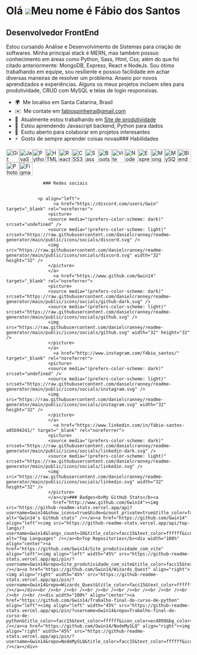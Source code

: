 Olá ![](https://user-images.githubusercontent.com/18350557/176309783-0785949b-9127-417c-8b55-ab5a4333674e.gif)Meu nome é Fábio dos Santos
========================================================================================================================================

Desenvolvedor FrontEnd
----------------------

Estou cursando Análise e Desenvolvimento de Sistemas para criação de softwares. Minha principal stack é MERN, mas também possuo conhecimento em áreas como Python, Sass, Html, Css; além do que foi citado anteriormente: MongoDB, Express, React e NodeJs. Sou ótimo trabalhando em equipe, sou resiliente e possuo facilidade em achar diversas maneiras de resolver um problema. Anseio por novos aprendizados e experiências. Alguns os meus projetos incluem sites para produtividade, CRUD com MySQL e telas de login responsivas.

*   🌍  Me localiso em Santa Catarina, Brasil
*   ✉️  Me contate em [fabiospinheira@gmail.com](mailto:fabiospinheira@gmail.com)
*   🚀  Atualmente estou trabalhando em [Site de produtividade](http://github.com/Gwin14/Site_produtividade_com_vite)
*   🧠  Estou aprendendo Javascript backend, Python para dados
*   🤝  Esotu aberto para colaborar em projetos interesantes
*   ⚡  Gosto de sempre aprender coisas novas### Habilidades 
<p align="left">
<a href="https://git-scm.com/" target="_blank" rel="noreferrer"><img src="https://raw.githubusercontent.com/danielcranney/readme-generator/main/public/icons/skills/git-colored.svg" width="36" height="36" alt="Git" /></a><a href="https://developer.mozilla.org/en-US/docs/Web/JavaScript" target="_blank" rel="noreferrer"><img src="https://raw.githubusercontent.com/danielcranney/readme-generator/main/public/icons/skills/javascript-colored.svg" width="36" height="36" alt="JavaScript" /></a><a href="https://www.python.org/" target="_blank" rel="noreferrer"><img src="https://raw.githubusercontent.com/danielcranney/readme-generator/main/public/icons/skills/python-colored.svg" width="36" height="36" alt="Python" /></a><a href="https://developer.mozilla.org/en-US/docs/Glossary/HTML5" target="_blank" rel="noreferrer"><img src="https://raw.githubusercontent.com/danielcranney/readme-generator/main/public/icons/skills/html5-colored.svg" width="36" height="36" alt="HTML5" /></a><a href="https://reactjs.org/" target="_blank" rel="noreferrer"><img src="https://raw.githubusercontent.com/danielcranney/readme-generator/main/public/icons/skills/react-colored.svg" width="36" height="36" alt="React" /></a><a href="https://www.w3.org/TR/CSS/#css" target="_blank" rel="noreferrer"><img src="https://raw.githubusercontent.com/danielcranney/readme-generator/main/public/icons/skills/css3-colored.svg" width="36" height="36" alt="CSS3" /></a><a href="https://sass-lang.com/" target="_blank" rel="noreferrer"><img src="https://raw.githubusercontent.com/danielcranney/readme-generator/main/public/icons/skills/sass-colored.svg" width="36" height="36" alt="Sass" /></a><a href="https://getbootstrap.com/" target="_blank" rel="noreferrer"><img src="https://raw.githubusercontent.com/danielcranney/readme-generator/main/public/icons/skills/bootstrap-colored.svg" width="36" height="36" alt="Bootstrap" /></a><a href="https://vitejs.dev/" target="_blank" rel="noreferrer"><img src="https://raw.githubusercontent.com/danielcranney/readme-generator/main/public/icons/skills/vite-colored.svg" width="36" height="36" alt="Vite" /></a><a href="https://nodejs.org/en/" target="_blank" rel="noreferrer"><img src="https://raw.githubusercontent.com/danielcranney/readme-generator/main/public/icons/skills/nodejs-colored.svg" width="36" height="36" alt="NodeJS" /></a><a href="https://expressjs.com/" target="_blank" rel="noreferrer"><img src="https://raw.githubusercontent.com/danielcranney/readme-generator/main/public/icons/skills/express-colored-dark.svg" width="36" height="36" alt="Express" /></a><a href="https://www.mongodb.com/" target="_blank" rel="noreferrer"><img src="https://raw.githubusercontent.com/danielcranney/readme-generator/main/public/icons/skills/mongodb-colored.svg" width="36" height="36" alt="MongoDB" /></a><a href="https://www.mysql.com/" target="_blank" rel="noreferrer"><img src="https://raw.githubusercontent.com/danielcranney/readme-generator/main/public/icons/skills/mysql-colored.svg" width="36" height="36" alt="MySQL" /></a><a href="https://www.blender.org/" target="_blank" rel="noreferrer"><img src="https://raw.githubusercontent.com/danielcranney/readme-generator/main/public/icons/skills/blender-colored.svg" width="36" height="36" alt="Blender" /></a><a href="https://www.adobe.com/uk/products/photoshop.html" target="_blank" rel="noreferrer"><img src="https://raw.githubusercontent.com/danielcranney/readme-generator/main/public/icons/skills/photoshop-colored-dark.svg" width="36" height="36" alt="Photoshop" /></a><a href="https://www.figma.com/" target="_blank" rel="noreferrer"><img src="https://raw.githubusercontent.com/danielcranney/readme-generator/main/public/icons/skills/figma-colored.svg" width="36" height="36" alt="Figma" /></a>
                    </p>
                    
                  ### Redes sociais
                  
                  
                <p align="left">
                      <a href="https://discord.com/users/Gwin" target="_blank" rel="noreferrer">
                    <picture>
                    <source media="(prefers-color-scheme: dark)" srcset="undefined" />
                    <source media="(prefers-color-scheme: light)" srcset="https://raw.githubusercontent.com/danielcranney/readme-generator/main/public/icons/socials/discord.svg" />
                    <img src="https://raw.githubusercontent.com/danielcranney/readme-generator/main/public/icons/socials/discord.svg" width="32" height="32" />
                    </picture>
                    </a>
                      <a href="https://www.github.com/Gwin14" target="_blank" rel="noreferrer">
                    <picture>
                    <source media="(prefers-color-scheme: dark)" srcset="https://raw.githubusercontent.com/danielcranney/readme-generator/main/public/icons/socials/github-dark.svg" />
                    <source media="(prefers-color-scheme: light)" srcset="https://raw.githubusercontent.com/danielcranney/readme-generator/main/public/icons/socials/github.svg" />
                    <img src="https://raw.githubusercontent.com/danielcranney/readme-generator/main/public/icons/socials/github.svg" width="32" height="32" />
                    </picture>
                    </a>
                      <a href="http://www.instagram.com/f4bio_santos/" target="_blank" rel="noreferrer">
                    <picture>
                    <source media="(prefers-color-scheme: dark)" srcset="undefined" />
                    <source media="(prefers-color-scheme: light)" srcset="https://raw.githubusercontent.com/danielcranney/readme-generator/main/public/icons/socials/instagram.svg" />
                    <img src="https://raw.githubusercontent.com/danielcranney/readme-generator/main/public/icons/socials/instagram.svg" width="32" height="32" />
                    </picture>
                    </a>
                      <a href="https://www.linkedin.com/in/fábio-santos-a05b94241/" target="_blank" rel="noreferrer">
                    <picture>
                    <source media="(prefers-color-scheme: dark)" srcset="https://raw.githubusercontent.com/danielcranney/readme-generator/main/public/icons/socials/linkedin-dark.svg" />
                    <source media="(prefers-color-scheme: light)" srcset="https://raw.githubusercontent.com/danielcranney/readme-generator/main/public/icons/socials/linkedin.svg" />
                    <img src="https://raw.githubusercontent.com/danielcranney/readme-generator/main/public/icons/socials/linkedin.svg" width="32" height="32" />
                    </picture>
                    </a></p>### Badges<b>My GitHub Stats</b><a
                      href="http://www.github.com/Gwin14"><img src="https://github-readme-stats.vercel.app/api?username=Gwin14&show_icons=true&hide=&count_private=true&title_color=facc15&text_color=ffffff&icon_color=ec4899&bg_color=1c1917&hide_border=true&show_icons=true" alt="Gwin14's GitHub stats" /></a><a href="https://github.com/Gwin14" align="left"><img src="https://github-readme-stats.vercel.app/api/top-langs/?username=Gwin14&langs_count=10&title_color=facc15&text_color=ffffff&icon_color=ec4899&bg_color=1c1917&hide_border=true&locale=en&custom_title=Top%20%Languages" alt="Top Languages" /></a><b>Top Repositories</b><div width="100%" align="center"><a href="https://github.com/Gwin14/Site_produtividade_com_vite" align="left"><img align="left" width="45%" src="https://github-readme-stats.vercel.app/api/pin/?username=Gwin14&repo=Site_produtividade_com_vite&title_color=facc15&text_color=ffffff&icon_color=ec4899&bg_color=1c1917&hide_border=true&locale=en" /></a><a href="https://github.com/Gwin14/Wizards_Quest" align="right"><img align="right" width="45%" src="https://github-readme-stats.vercel.app/api/pin/?username=Gwin14&repo=Wizards_Quest&title_color=facc15&text_color=ffffff&icon_color=ec4899&bg_color=1c1917&hide_border=true&locale=en" /></a></div><br /><br /><br /><br /><br /><br /><br /><br /><br /><br /><br /><br /><div width="100%" align="center"><a href="https://github.com/Gwin14/Trabalho-final-do-curso-de-python" align="left"><img align="left" width="45%" src="https://github-readme-stats.vercel.app/api/pin/?username=Gwin14&repo=Trabalho-final-do-curso-de-python&title_color=facc15&text_color=ffffff&icon_color=ec4899&bg_color=1c1917&hide_border=true&locale=en" /></a><a href="https://github.com/Gwin14/NodeMySLQ" align="right"><img align="right" width="45%" src="https://github-readme-stats.vercel.app/api/pin/?username=Gwin14&repo=NodeMySLQ&title_color=facc15&text_color=ffffff&icon_color=ec4899&bg_color=1c1917&hide_border=true&locale=en" /></a></div>
